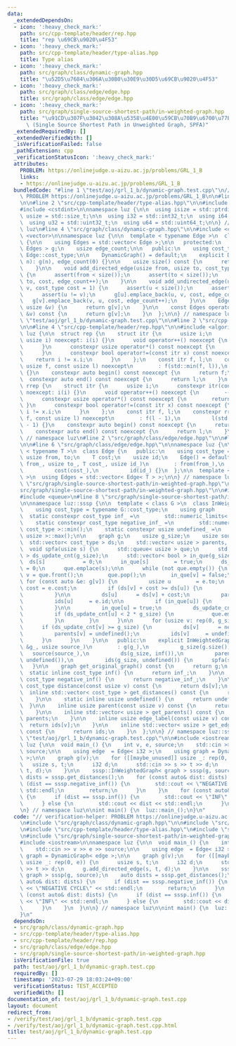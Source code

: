 ```yaml
---
data:
  _extendedDependsOn:
  - icon: ':heavy_check_mark:'
    path: src/cpp-template/header/rep.hpp
    title: "rep \u69CB\u9020\u4F53"
  - icon: ':heavy_check_mark:'
    path: src/cpp-template/header/type-alias.hpp
    title: Type alias
  - icon: ':heavy_check_mark:'
    path: src/graph/class/dynamic-graph.hpp
    title: "\u52D5\u7684\u306A\u30B0\u30E9\u30D5\u69CB\u9020\u4F53"
  - icon: ':heavy_check_mark:'
    path: src/graph/class/edge/edge.hpp
    title: src/graph/class/edge/edge.hpp
  - icon: ':heavy_check_mark:'
    path: src/graph/single-source-shortest-path/in-weighted-graph.hpp
    title: "\u91CD\u307F\u3042\u308A\u5358\u4E00\u59CB\u70B9\u6700\u77ED\u7D4C\u8DEF\
      \ (Single Source Shortest Path in Unweighted Graph, SPFA)"
  _extendedRequiredBy: []
  _extendedVerifiedWith: []
  _isVerificationFailed: false
  _pathExtension: cpp
  _verificationStatusIcon: ':heavy_check_mark:'
  attributes:
    PROBLEM: https://onlinejudge.u-aizu.ac.jp/problems/GRL_1_B
    links:
    - https://onlinejudge.u-aizu.ac.jp/problems/GRL_1_B
  bundledCode: "#line 1 \"test/aoj/grl_1_b/dynamic-graph.test.cpp\"\n// verification-helper:\
    \ PROBLEM https://onlinejudge.u-aizu.ac.jp/problems/GRL_1_B\n\n#line 2 \"src/graph/class/dynamic-graph.hpp\"\
    \n\n#line 2 \"src/cpp-template/header/type-alias.hpp\"\n\n#include <cstddef>\n\
    #include <cstdint>\n\nnamespace luz {\n\n  using isize = std::ptrdiff_t;\n  using\
    \ usize = std::size_t;\n\n  using i32 = std::int32_t;\n  using i64 = std::int64_t;\n\
    \  using u32 = std::uint32_t;\n  using u64 = std::uint64_t;\n\n} // namespace\
    \ luz\n#line 4 \"src/graph/class/dynamic-graph.hpp\"\n\n#include <cassert>\n#include\
    \ <vector>\n\nnamespace luz {\n\n  template < typename Edge >\n  class DynamicGraph\
    \ {\n\n    using Edges = std::vector< Edge >;\n\n   protected:\n    std::vector<\
    \ Edges > g;\n    usize edge_count;\n\n   public:\n    using cost_type = typename\
    \ Edge::cost_type;\n\n    DynamicGraph() = default;\n    explicit DynamicGraph(usize\
    \ n): g(n), edge_count(0) {}\n\n    usize size() const {\n      return g.size();\n\
    \    }\n\n    void add_directed_edge(usize from, usize to, cost_type cost = 1)\
    \ {\n      assert(from < size());\n      assert(to < size());\n      g[from].emplace_back(from,\
    \ to, cost, edge_count++);\n    }\n\n    void add_undirected_edge(usize u, usize\
    \ v, cost_type cost = 1) {\n      assert(u < size());\n      assert(v < size());\n\
    \      assert(u != v);\n      g[u].emplace_back(u, v, cost, edge_count);\n   \
    \   g[v].emplace_back(v, u, cost, edge_count++);\n    }\n\n    Edges operator[](const\
    \ usize &v) {\n      return g[v];\n    }\n\n    const Edges operator[](const usize\
    \ &v) const {\n      return g[v];\n    }\n  };\n\n} // namespace luz\n#line 4\
    \ \"test/aoj/grl_1_b/dynamic-graph.test.cpp\"\n\n#line 2 \"src/cpp-template/header/rep.hpp\"\
    \n\n#line 4 \"src/cpp-template/header/rep.hpp\"\n\n#include <algorithm>\n\nnamespace\
    \ luz {\n\n  struct rep {\n    struct itr {\n      usize i;\n      constexpr itr(const\
    \ usize i) noexcept: i(i) {}\n      void operator++() noexcept {\n        ++i;\n\
    \      }\n      constexpr usize operator*() const noexcept {\n        return i;\n\
    \      }\n      constexpr bool operator!=(const itr x) const noexcept {\n    \
    \    return i != x.i;\n      }\n    };\n    const itr f, l;\n    constexpr rep(const\
    \ usize f, const usize l) noexcept\n        : f(std::min(f, l)),\n          l(l)\
    \ {}\n    constexpr auto begin() const noexcept {\n      return f;\n    }\n  \
    \  constexpr auto end() const noexcept {\n      return l;\n    }\n  };\n\n  struct\
    \ rrep {\n    struct itr {\n      usize i;\n      constexpr itr(const usize i)\
    \ noexcept: i(i) {}\n      void operator++() noexcept {\n        --i;\n      }\n\
    \      constexpr usize operator*() const noexcept {\n        return i;\n     \
    \ }\n      constexpr bool operator!=(const itr x) const noexcept {\n        return\
    \ i != x.i;\n      }\n    };\n    const itr f, l;\n    constexpr rrep(const usize\
    \ f, const usize l) noexcept\n        : f(l - 1),\n          l(std::min(f, l)\
    \ - 1) {}\n    constexpr auto begin() const noexcept {\n      return f;\n    }\n\
    \    constexpr auto end() const noexcept {\n      return l;\n    }\n  };\n\n}\
    \ // namespace luz\n#line 2 \"src/graph/class/edge/edge.hpp\"\n\n#line 4 \"src/graph/class/edge/edge.hpp\"\
    \n\n#line 6 \"src/graph/class/edge/edge.hpp\"\n\nnamespace luz {\n\n  template\
    \ < typename T >\n  class Edge {\n   public:\n    using cost_type = T;\n\n   \
    \ usize from, to;\n    T cost;\n    usize id;\n    Edge() = default;\n    Edge(usize\
    \ from_, usize to_, T cost_, usize id_)\n        : from(from_),\n          to(to_),\n\
    \          cost(cost_),\n          id(id_) {}\n  };\n\n  template < typename T\
    \ >\n  using Edges = std::vector< Edge< T > >;\n\n} // namespace luz\n#line 2\
    \ \"src/graph/single-source-shortest-path/in-weighted-graph.hpp\"\n\n#line 4 \"\
    src/graph/single-source-shortest-path/in-weighted-graph.hpp\"\n\n#include <limits>\n\
    #include <queue>\n#line 8 \"src/graph/single-source-shortest-path/in-weighted-graph.hpp\"\
    \n\nnamespace luz::sssp {\n\n  template < class G >\n  class InWeightedGraph {\n\
    \    using cost_type = typename G::cost_type;\n    using graph     = G;\n\n  \
    \  static constexpr cost_type inf_ =\n        std::numeric_limits< cost_type >::max();\n\
    \    static constexpr cost_type negative_inf_ =\n        std::numeric_limits<\
    \ cost_type >::min();\n    static constexpr usize undefined_ =\n        std::numeric_limits<\
    \ usize >::max();\n\n    graph g;\n    usize g_size;\n    usize source;\n\n  \
    \  std::vector< cost_type > ds;\n    std::vector< usize > parents, ids;\n\n  \
    \  void spfa(usize s) {\n      std::queue< usize > que;\n      std::vector< usize\
    \ > ds_update_cnt(g_size);\n      std::vector< bool > in_que(g_size);\n\n    \
    \  ds[s]            = 0;\n      in_que[s]        = true;\n      ds_update_cnt[s]\
    \ = 0;\n      que.emplace(s);\n\n      while (not que.empty()) {\n        usize\
    \ v = que.front();\n        que.pop();\n        in_que[v] = false;\n\n       \
    \ for (const auto &e: g[v]) {\n          usize u        = e.to;\n          cost_type\
    \ cost = e.cost;\n          if (ds[v] + cost >= ds[u]) {\n            continue;\n\
    \          }\n\n          ds[u]      = ds[v] + cost;\n          parents[u] = v;\n\
    \          ids[u]     = e.id;\n\n          if (in_que[u]) {\n            continue;\n\
    \          }\n\n          in_que[u] = true;\n          ds_update_cnt[u]++;\n\n\
    \          if (ds_update_cnt[u] < 2 * g_size) {\n            que.emplace(u);\n\
    \          }\n        }\n      }\n\n      for (usize v: rep(0, g_size)) {\n  \
    \      if (ds_update_cnt[v] >= g_size) {\n          ds[v]      = negative_inf();\n\
    \          parents[v] = undefined();\n          ids[v]     = undefined();\n  \
    \      }\n      }\n    }\n\n   public:\n    explicit InWeightedGraph(const graph\
    \ &g_, usize source_)\n        : g(g_),\n          g_size(g.size()),\n       \
    \   source(source_),\n          ds(g_size, inf()),\n          parents(g_size,\
    \ undefined()),\n          ids(g_size, undefined()) {\n      spfa(source);\n \
    \   }\n\n    graph get_original_graph() const {\n      return g;\n    }\n\n  \
    \  static inline cost_type inf() {\n      return inf_;\n    }\n\n    static inline\
    \ cost_type negative_inf() {\n      return negative_inf_;\n    }\n\n    inline\
    \ cost_type distance(const usize v) const {\n      return ds[v];\n    }\n\n  \
    \  inline std::vector< cost_type > get_distances() const {\n      return ds;\n\
    \    }\n\n    static inline usize undefined() {\n      return undefined_;\n  \
    \  }\n\n    inline usize parent(const usize v) const {\n      return parents[v];\n\
    \    }\n\n    inline std::vector< usize > get_parents() const {\n      return\
    \ parents;\n    }\n\n    inline usize edge_label(const usize v) const {\n    \
    \  return ids[v];\n    }\n\n    inline std::vector< usize > get_edge_labels()\
    \ const {\n      return ids;\n    }\n  };\n\n} // namespace luz::sssp\n#line 9\
    \ \"test/aoj/grl_1_b/dynamic-graph.test.cpp\"\n\n#include <iostream>\n\nnamespace\
    \ luz {\n\n  void main_() {\n    int v, e, source;\n    std::cin >> v >> e >>\
    \ source;\n\n    using edge  = Edge< i32 >;\n    using graph = DynamicGraph< edge\
    \ >;\n\n    graph g(v);\n    for ([[maybe_unused]] usize _: rep(0, e)) {\n   \
    \   usize s, t;\n      i32 d;\n      std::cin >> s >> t >> d;\n      g.add_directed_edge(s,\
    \ t, d);\n    }\n\n    sssp::InWeightedGraph< graph > sssp(g, source);\n    auto\
    \ dists = sssp.get_distances();\n    for (const auto& dist: dists) {\n      if\
    \ (dist == sssp.negative_inf()) {\n        std::cout << \"NEGATIVE CYCLE\" <<\
    \ std::endl;\n        return;\n      }\n    }\n    for (const auto& dist: dists)\
    \ {\n      if (dist == sssp.inf()) {\n        std::cout << \"INF\" << std::endl;\n\
    \      } else {\n        std::cout << dist << std::endl;\n      }\n    }\n  }\n\
    \n} // namespace luz\n\nint main() {\n  luz::main_();\n}\n"
  code: "// verification-helper: PROBLEM https://onlinejudge.u-aizu.ac.jp/problems/GRL_1_B\n\
    \n#include \"src/graph/class/dynamic-graph.hpp\"\n\n#include \"src/cpp-template/header/rep.hpp\"\
    \n#include \"src/cpp-template/header/type-alias.hpp\"\n#include \"src/graph/class/edge/edge.hpp\"\
    \n#include \"src/graph/single-source-shortest-path/in-weighted-graph.hpp\"\n\n\
    #include <iostream>\n\nnamespace luz {\n\n  void main_() {\n    int v, e, source;\n\
    \    std::cin >> v >> e >> source;\n\n    using edge  = Edge< i32 >;\n    using\
    \ graph = DynamicGraph< edge >;\n\n    graph g(v);\n    for ([[maybe_unused]]\
    \ usize _: rep(0, e)) {\n      usize s, t;\n      i32 d;\n      std::cin >> s\
    \ >> t >> d;\n      g.add_directed_edge(s, t, d);\n    }\n\n    sssp::InWeightedGraph<\
    \ graph > sssp(g, source);\n    auto dists = sssp.get_distances();\n    for (const\
    \ auto& dist: dists) {\n      if (dist == sssp.negative_inf()) {\n        std::cout\
    \ << \"NEGATIVE CYCLE\" << std::endl;\n        return;\n      }\n    }\n    for\
    \ (const auto& dist: dists) {\n      if (dist == sssp.inf()) {\n        std::cout\
    \ << \"INF\" << std::endl;\n      } else {\n        std::cout << dist << std::endl;\n\
    \      }\n    }\n  }\n\n} // namespace luz\n\nint main() {\n  luz::main_();\n\
    }\n"
  dependsOn:
  - src/graph/class/dynamic-graph.hpp
  - src/cpp-template/header/type-alias.hpp
  - src/cpp-template/header/rep.hpp
  - src/graph/class/edge/edge.hpp
  - src/graph/single-source-shortest-path/in-weighted-graph.hpp
  isVerificationFile: true
  path: test/aoj/grl_1_b/dynamic-graph.test.cpp
  requiredBy: []
  timestamp: '2023-07-29 18:03:24+09:00'
  verificationStatus: TEST_ACCEPTED
  verifiedWith: []
documentation_of: test/aoj/grl_1_b/dynamic-graph.test.cpp
layout: document
redirect_from:
- /verify/test/aoj/grl_1_b/dynamic-graph.test.cpp
- /verify/test/aoj/grl_1_b/dynamic-graph.test.cpp.html
title: test/aoj/grl_1_b/dynamic-graph.test.cpp
---
```

